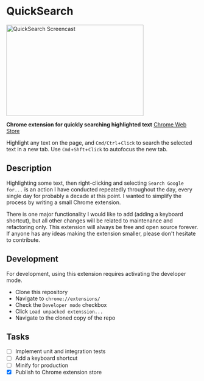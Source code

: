 # QuickSearch
<a href="http://www.youtube.com/watch?feature=player_embedded&v=lyFejfKJWZQ
" target="_blank"><img src="http://img.youtube.com/vi/lyFejfKJWZQ/0.jpg"
alt="QuickSearch Screencast" width="360" height="240" border="0" /></a>

**Chrome extension for quickly searching highlighted text**
[Chrome Web Store](https://chrome.google.com/webstore/detail/clicksearch/ffkkikfngfopgdacpankegfcjkcnkjle?hl=en-US&gl=US)

Highlight any text on the page, and `Cmd/Ctrl`+`Click` to search the selected text in a new tab.  Use `Cmd`+`Shft`+`Click` to autofocus the new tab.

## Description

Highlighting some text, then right-clicking and selecting `Search Google for...` is an action I have conducted repeatedly throughout the day, every single day for probably a decade at this point.  I wanted to simplify the process by writing a small Chrome extension.

There is one major functionality I would like to add (adding a keyboard shortcut), but all other changes will be related to maintenance and refactoring only.  This extension will always be free and open source forever.  If anyone has any ideas making the extension smaller, please don't hesitate to contribute.

## Development
For development, using this extension requires activating the developer mode.

* Clone this repository
* Navigate to `chrome://extensions/`
* Check the `Developer mode` checkbox
* Click `Load unpacked extenssion...`
* Navigate to the cloned copy of the repo

## Tasks
- [ ] Implement unit and integration tests
- [ ] Add a keyboard shortcut
- [ ] Minify for production
- [x] Publish to Chrome extension store
